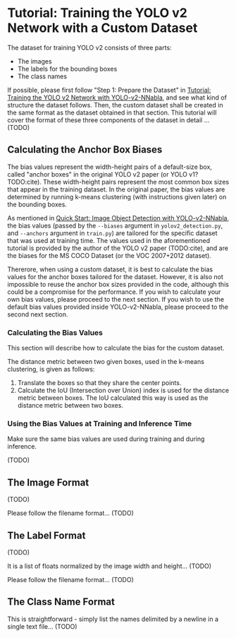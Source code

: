 # Tutorial: Training the YOLO v2 Network with a Custom Dataset

The dataset for training YOLO v2 consists of three parts:

- The images
- The labels for the bounding boxes
- The class names

If possible, please first follow "Step 1: Prepare the Dataset" in [Tutorial: Training the YOLO v2 Network with YOLO-v2-NNabla](./tuorial_training.md), and see what kind of structure the dataset follows. Then, the custom dataset shall be created in the same format as the dataset obtained in that section. This tutorial will cover the format of these three components of the dataset in detail ... (TODO)


## Calculating the Anchor Box Biases
The bias values represent the width-height pairs of a default-size box, called "anchor boxes" in the original YOLO v2 paper (or YOLO v1? TODO:cite). These width-height pairs represent the most common box sizes that appear in the training dataset. In the original paper, the bias values are determined by running k-means clustering (with instructions given later) on the bounding boxes.

As mentioned in [Quick Start: Image Object Detection with YOLO-v2-NNabla](../quickstart.md), the bias values (passed by the `--biases` argument in `yolov2_detection.py`, and `--anchors` argument in `train.py`) are tailored for the specific dataset that was used at training time. The values used in the aforementioned tutorial is provided by the author of the YOLO v2 paper (TODO:cite), and are the biases for the MS COCO Dataset (or the VOC 2007+2012 dataset).

Thererore, when using a custom dataset, it is best to calculate the bias values for the anchor boxes tailored for the dataset. However, it is also not impossible to reuse the anchor box sizes provided in the code, although this could be a compromise for the performance. If you wish to calculate your own bias values, please proceed to the next section. If you wish to use the default bias values provided inside YOLO-v2-NNabla, please proceed to the second next section.

### Calculating the Bias Values
This section will describe how to calculate the bias for the custom dataset.

The distance metric between two given boxes, used in the k-means clustering, is given as follows:
1. Translate the boxes so that they share the center points.
2. Calculate the IoU (Intersection over Union) index is used for the distance metric between boxes. The IoU calculated this way is used as the distance metric between two boxes.

### Using the Bias Values at Training and Inference Time
Make sure the same bias values are used during training and during inference.

(TODO)


## The Image Format
(TODO)

Please follow the filename format... (TODO)


## The Label Format
(TODO)

It is a list of floats normalized by the image width and height... (TODO)

Please follow the filename format... (TODO)


## The Class Name Format
This is straightforward - simply list the names delimited by a newline in a single text file...
(TODO)
